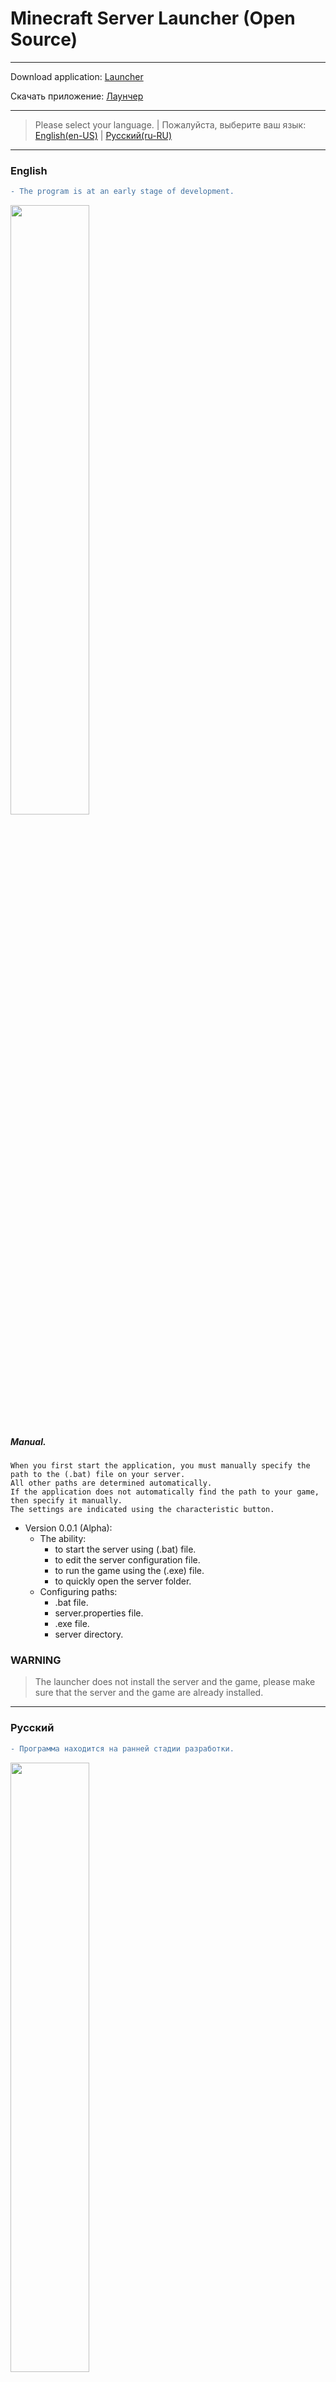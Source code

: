 # Minecraft Server Launcher (Open Source)
***
Download application:
[Launcher](https://goo.gl/tFC7BU "Application link")

Скачать приложение: [Лаунчер](https://goo.gl/tFC7BU "Application link")
***
>Please select your language. | Пожалуйста, выберите ваш язык: [English(en-US)](#EN)  |  [Русский(ru-RU)](#RU)
***
### <a name="EN"></a> English

``` diff
- The program is at an early stage of development.
```
<img src="https://github.com/BansheeDark/MinecraftServerLauncher/blob/master/LauncherEN.jpg" width="50%" height="50%"/>


##### Manual.
```
When you first start the application, you must manually specify the path to the (.bat) file on your server.  
All other paths are determined automatically.  
If the application does not automatically find the path to your game, then specify it manually.  
The settings are indicated using the characteristic button.
```


+ Version 0.0.1 (Alpha):
  + The ability:
    + to start the server using (.bat) file.
    + to edit the server configuration file.
    + to run the game using the (.exe) file.
    + to quickly open the server folder.
  + Configuring paths:
    + .bat file.
    + server.properties file.
    + .exe file.
    + server directory.  


### WARNING
>The launcher does not install the server and the game, please make sure that the server and the game are already installed.
***
### <a name="RU"></a> Русский
```diff
- Программа находится на ранней стадии разработки.
```
<img src="https://github.com/BansheeDark/MinecraftServerLauncher/blob/master/LauncherRU.jpg" width="50%" height="50%"/>

##### Инструкция
```
При первом запуске приложения, необходимо вручную указать путь до (.bat) файла вашего сервера.  
Все остальные пути определятся автоматически.  
Если приложение автоматически не нашло путь до вашей игры, то укажите его в ручную.  
Настройки указываются с помощью характерной кнопки.
```

+ Версия 0.0.1 (Alpha):
  + Возможности:
    + запуск сервера с помощью (.bat) файла.
    + редактирование конфигурационного файла сервера.
    + запуск игры с помощью (.exe) файла.
    + быстро открыть папку сервера.
  + Настройка пути:
    + (.bat) файла.
    + (server.properties) файла.
    + (.exe) файла.
    + папки server.  


### ВНИМАНИЕ
> Лаунчер не устанавливает сервер и игру, убедитесь, что сервер и игра уже установлены.
***
